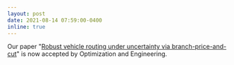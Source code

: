 ```yaml
---
layout: post
date: 2021-08-14 07:59:00-0400
inline: true
---
```


<!-- Our paper "[Mixed-integer linear optimization for full truckload pickup and delivery](http://www.optimization-online.org/DB_HTML/2021/03/8309.html)" is now accepted by Optimization Letters. -->

Our paper "[Robust vehicle routing under uncertainty via branch-price-and-cut](https://doi.org/10.1007/s11081-021-09680-6)" is now accepted by Optimization and Engineering.